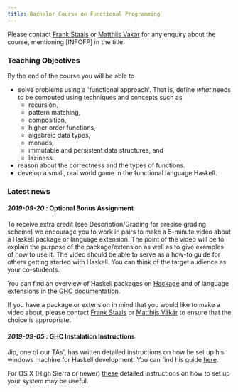 ```yaml
---
title: Bachelor Course on Functional Programming
---
```


Please contact <a href="mailto:F.Staals@uu.nl">Frank Staals</a> or <a
href="mailto:m.i.l.vakar@uu.nl">Matthijs Vákár</a> for any enquiry
about the course, mentioning [INFOFP] in the title.

### Teaching Objectives

By the end of the course you will be able to

* solve problems using a 'functional approach'. That is, define *what*
  needs to be computed using techniques and concepts such as
    - recursion,
    - pattern matching,
    - composition,
    - higher order functions,
    - algebraic data types,
    - monads,
    - immutable and persistent data structures, and
    - laziness.
* reason about the correctness and the types of functions.
* develop a small, real world game in the functional language Haskell.

### Latest news

#### *2019-09-20* : Optional Bonus Assignment

  To receive extra credit (see Description/Grading for precise grading scheme)
  we encourage you to work in pairs to make a 5-minute video about a Haskell package or language
  extension. The point of the video will be to explain the purpose of the package/extension as well
  as to give examples of how to use it. The video should be able to serve as a how-to guide
  for others getting started with Haskell. You can think of the target audience as your co-students. 
  
  You can find an overview of Haskell packages on <a href="http://hackage.haskell.org/">Hackage</a>
  and of language extensions in <a href="https://downloads.haskell.org/~ghc/latest/docs/html/users_guide/lang.html"> the GHC documentation</a>.

  If you have a package or extension in mind that you would like to
  make a video about, please contact <a href="mailto:F.Staals@uu.nl">Frank Staals</a>
  or <a href="mailto:m.i.l.vakar@uu.nl">Matthijs Vákár</a> to ensure that the choice is 
  appropriate.

#### *2019-09-05* : GHC Instalation Instructions

  Jip, one of our TAs', has written detailed instructions on how he
  set up his windows machine for Haskell development. You can find his
  guide [here](practicals/windows_instructions.pdf).

  For OS X (High Sierra or newer)
  [these](https://medium.com/@dogwith1eye/setting-up-haskell-in-vs-code-on-macos-d2cc1ce9f60a)
  detailed instructions on how to set up your system may be useful.
